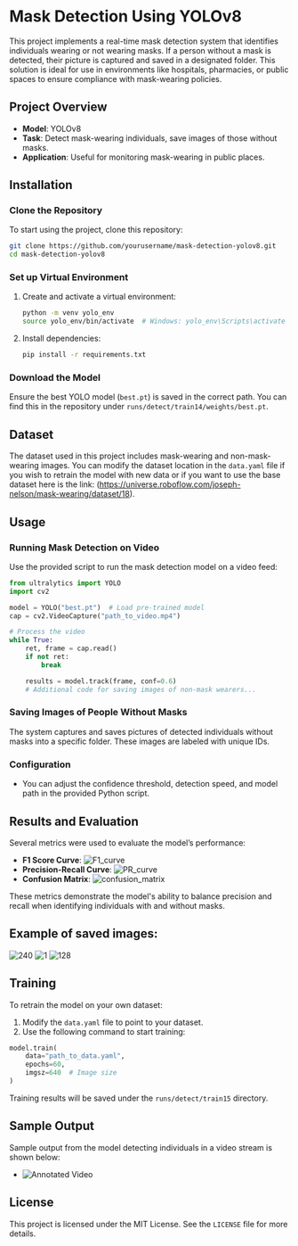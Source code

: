 
# Mask Detection Using YOLOv8

This project implements a real-time mask detection system that identifies individuals wearing or not wearing masks. If a person without a mask is detected, their picture is captured and saved in a designated folder. This solution is ideal for use in environments like hospitals, pharmacies, or public spaces to ensure compliance with mask-wearing policies.

## Project Overview

- **Model**: YOLOv8
- **Task**: Detect mask-wearing individuals, save images of those without masks.
- **Application**: Useful for monitoring mask-wearing in public places.

## Installation

### Clone the Repository
To start using the project, clone this repository:

```bash
git clone https://github.com/yourusername/mask-detection-yolov8.git
cd mask-detection-yolov8
```

### Set up Virtual Environment

1. Create and activate a virtual environment:
   ```bash
   python -m venv yolo_env
   source yolo_env/bin/activate  # Windows: yolo_env\Scripts\activate
   ```

2. Install dependencies:
   ```bash
   pip install -r requirements.txt
   ```

### Download the Model
Ensure the best YOLO model (`best.pt`) is saved in the correct path. You can find this in the repository under `runs/detect/train14/weights/best.pt`.

## Dataset

The dataset used in this project includes mask-wearing and non-mask-wearing images. You can modify the dataset location in the `data.yaml` file if you wish to retrain the model with new data or if you want to use the base dataset here is the link: (https://universe.roboflow.com/joseph-nelson/mask-wearing/dataset/18).

## Usage

### Running Mask Detection on Video
Use the provided script to run the mask detection model on a video feed:

```python
from ultralytics import YOLO
import cv2

model = YOLO("best.pt")  # Load pre-trained model
cap = cv2.VideoCapture("path_to_video.mp4")

# Process the video
while True:
    ret, frame = cap.read()
    if not ret:
        break

    results = model.track(frame, conf=0.6)
    # Additional code for saving images of non-mask wearers...
```

### Saving Images of People Without Masks
The system captures and saves pictures of detected individuals without masks into a specific folder. These images are labeled with unique IDs.

### Configuration
- You can adjust the confidence threshold, detection speed, and model path in the provided Python script.

## Results and Evaluation

Several metrics were used to evaluate the model’s performance:

- **F1 Score Curve**: ![F1_curve](https://github.com/user-attachments/assets/915bfdd2-9b42-4439-850a-8badbdcc7616)
- **Precision-Recall Curve**: ![PR_curve](https://github.com/user-attachments/assets/e2c20bec-be75-433d-b3c3-e9d1343eedbc)
- **Confusion Matrix**: ![confusion_matrix](https://github.com/user-attachments/assets/806011ce-a9dd-400d-a393-998025ed3a8c)

These metrics demonstrate the model's ability to balance precision and recall when identifying individuals with and without masks.

## Example of saved images:


  ![240](https://github.com/user-attachments/assets/94a04f25-919a-4052-9eed-1af969bde15a) ![1](https://github.com/user-attachments/assets/ba71823a-da64-4b68-b79d-d09acc6ec677) ![128](https://github.com/user-attachments/assets/d0082453-8869-4c05-814c-a5014e2d5f94)

## Training

To retrain the model on your own dataset:

1. Modify the `data.yaml` file to point to your dataset.
2. Use the following command to start training:

```python
model.train(
    data="path_to_data.yaml", 
    epochs=60, 
    imgsz=640  # Image size
)
```

Training results will be saved under the `runs/detect/train15` directory.

## Sample Output

Sample output from the model detecting individuals in a video stream is shown below:
- ![Annotated Video](https://github.com/user-attachments/assets/7e4fc170-2b02-4d9f-8b29-624231b7480f)

## License

This project is licensed under the MIT License. See the `LICENSE` file for more details.
